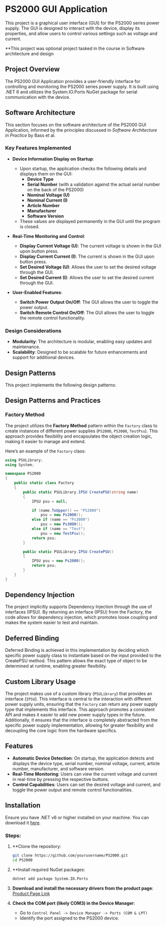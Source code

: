 # PS2000 GUI Application

This project is a graphical user interface (GUI) for the PS2000 series power supply. The GUI is designed to interact with the device, display its properties, and allow users to control various settings such as voltage and current. 

**This project was optional project tasked in the course in Software architecture and design


## Project Overview

The PS2000 GUI Application provides a user-friendly interface for controlling and monitoring the PS2000 series power supply. It is built using .NET 6 and utilizes the System.IO.Ports NuGet package for serial communication with the device.

## Software Architecture

This section focuses on the software architecture of the PS2000 GUI Application, informed by the principles discussed in *Software Architecture in Practice* by Bass et al. 
### Key Features Implemented

- **Device Information Display on Startup**: 
  - Upon startup, the application checks the following details and displays them on the GUI:
    - **Device Type**
    - **Serial Number** (with a validation against the actual serial number on the back of the PS2000)
    - **Nominal Voltage (U)**
    - **Nominal Current (I)**
    - **Article Number**
    - **Manufacturer**
    - **Software Version**
  - These values are displayed permanently in the GUI until the program is closed.

- **Real-Time Monitoring and Control**:
  - **Display Current Voltage (U)**: The current voltage is shown in the GUI upon button press.
  - **Display Current Current (I)**: The current is shown in the GUI upon button press.
  - **Set Desired Voltage (U)**: Allows the user to set the desired voltage through the GUI.
  - **Set Desired Current (I)**: Allows the user to set the desired current through the GUI.

- **User-Enabled Features**:
  - **Switch Power Output On/Off**: The GUI allows the user to toggle the power output.
  - **Switch Remote Control On/Off**: The GUI allows the user to toggle the remote control functionality.


### Design Considerations

- **Modularity**: The architecture is modular, enabling easy updates and maintenance.
- **Scalability**: Designed to be scalable for future enhancements and support for additional devices.

## Design Patterns

This project implements the following design patterns:

## Design Patterns and Practices

### Factory Method

The project utilizes the **Factory Method** pattern within the `Factory` class to create instances of different power supplies (`PS2000`, `PS3000`, `TestPsu`). This approach provides flexibility and encapsulates the object creation logic, making it easier to manage and extend.

Here’s an example of the `Factory` class:

```csharp
using PSULibrary;
using System;

namespace PS2000
{
    public static class Factory
    {
        public static PSULibrary.IPSU CreatePSU(string name)
        {
            IPSU psu = null;

            if (name.ToUpper() == "PS2000")
                psu = new Ps2000();
            else if (name == "Ps3000")
                psu = new Ps3000();
            else if (name == "Test")
                psu = new TestPsu();
            return psu;
        }

        public static PSULibrary.IPSU CreatePSU()
        {
            IPSU psu = new Ps2000();
            return psu;
        }
    }
}
```

## Dependency Injection
The project implicitly supports Dependency Injection through the use of interfaces (IPSU). By returning an interface (IPSU) from the Factory, the code allows for dependency injection, which promotes loose coupling and makes the system easier to test and maintain.

## Deferred Binding
Deferred Binding is achieved in this implementation by deciding which specific power supply class to instantiate based on the input provided to the CreatePSU method. This pattern allows the exact type of object to be determined at runtime, enabling greater flexibility.

## Custom Library Usage
The project makes use of a custom library (`PSULibrary`) that provides an interface (`IPSU`). This interface is central to the interaction with different power supply units, ensuring that the `Factory` can return any power supply type that implements this interface. This approach promotes a consistent API and makes it easier to add new power supply types in the future. Additionally, it ensures that the interface is completely abstracted from the specific power supply implementation, allowing for greater flexibility and decoupling the core logic from the hardware specifics.



## Features

- **Automatic Device Detection**: On startup, the application detects and displays the device type, serial number, nominal voltage, current, article number, manufacturer, and software version.
- **Real-Time Monitoring**: Users can view the current voltage and current in real-time by pressing the respective buttons.
- **Control Capabilities**: Users can set the desired voltage and current, and toggle the power output and remote control functionalities.

## Installation

Ensure you have .NET v6 or higher installed on your machine. You can download it [here](https://dotnet.microsoft.com/en-us/download/dotnet/6.0).

### Steps:

1. **Clone the repository:
   ```bash
   git clone https://github.com/yourusername/PS2000.git
   cd PS2000
   
2. **Install required NuGet packages:
   ```bash
   dotnet add package System.IO.Ports
   
3. **Download and install the necessary drivers from the product page**:  
   [Product Page Link](https://elektroautomatik.com/shop/en/products/programmable-dc-laboratory-power-supplies/dc-laboratory-power-supplies/series-ps-2000b-br-100-up-to-332-w/728/power-supply-0...84v/0...3a/100w?c=623)

4. **Check the COM port (likely COM3) in the Device Manager**:  
   - Go to `Control Panel -> Device Manager -> Ports (COM & LPT)`  
   - Identify the port assigned to the PS2000 device.
